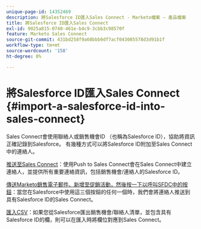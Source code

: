 ```yaml
---
unique-page-id: 14352469
description: 將Salesforce ID匯入Sales Connect - Marketo檔案 — 產品檔案
title: 將Salesforce ID匯入Sales Connect
exl-id: 9025a815-0740-461e-b4c9-3cbb3c98570f
feature: Marketo Sales Connect
source-git-commit: 431bd258f9a68bbb9df7acf043085578d3d91b1f
workflow-type: tm+mt
source-wordcount: '158'
ht-degree: 0%

---
```


# 將Salesforce ID匯入Sales Connect {#import-a-salesforce-id-into-sales-connect}

Sales Connect會使用聯絡人或銷售機會ID （也稱為Salesforce ID），協助將資訊正確記錄到Salesforce。 有幾種方式可以將Salesforce ID附加至Sales Connect中的連絡人。

[推送至Sales Connect](/help/marketo/product-docs/marketo-sales-connect/crm/salesforce-customization/push-to-sales-connect.md)：使用Push to Sales Connect會在Sales Connect中建立連絡人，並提供所有重要連絡資訊，包括銷售機會/連絡人的Salesforce ID。

[傳送Marketo銷售電子郵件、新增至促銷活動，然後按一下以呼叫SFDC中的按鈕](/help/marketo/product-docs/marketo-sales-connect/crm/salesforce-customization/how-to-install-sales-connect-buttons-in-salesforce.md)：當您在Salesforce中使用這三個按鈕的任何一個時，我們會將連絡人推送到具有Salesforce ID的Sales Connect。

[匯入CSV](/help/marketo/product-docs/marketo-sales-connect/people/managing-contacts/import-contacts-via-csv.md)：如果您從Salesforce匯出銷售機會/聯絡人清單，並包含具有Salesforce ID的欄，則可以在匯入時將欄位對應到Sales Connect。
